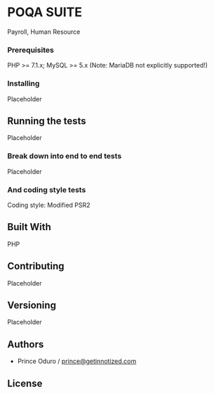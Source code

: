 # POQA SUITE
Payroll, Human Resource



### Prerequisites

PHP >= 7.1.x; MySQL >= 5.x (Note: MariaDB not explicitly supported!)

### Installing

Placeholder

## Running the tests

Placeholder

### Break down into end to end tests

Placeholder

### And coding style tests

Coding style: Modified PSR2 



## Built With
PHP

## Contributing

Placeholder

## Versioning

Placeholder

## Authors

- Prince Oduro / prince@getinnotized.com

## License
